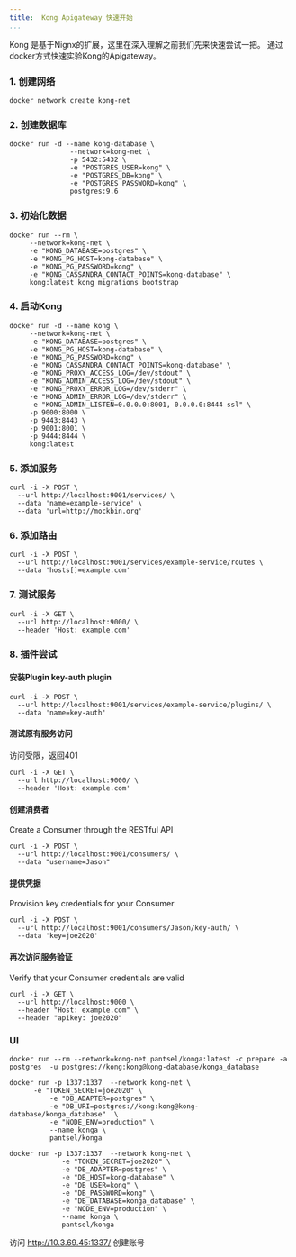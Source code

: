 ```yaml
---
title:  Kong Apigateway 快速开始
...
```


Kong 是基于Nignx的扩展，这里在深入理解之前我们先来快速尝试一把。 通过docker方式快速实验Kong的Apigateway。

### 1. 创建网络
```
docker network create kong-net
```

### 2. 创建数据库
```
docker run -d --name kong-database \
               --network=kong-net \
               -p 5432:5432 \
               -e "POSTGRES_USER=kong" \
               -e "POSTGRES_DB=kong" \
               -e "POSTGRES_PASSWORD=kong" \
               postgres:9.6
```

### 3. 初始化数据
```
docker run --rm \
     --network=kong-net \
     -e "KONG_DATABASE=postgres" \
     -e "KONG_PG_HOST=kong-database" \
     -e "KONG_PG_PASSWORD=kong" \
     -e "KONG_CASSANDRA_CONTACT_POINTS=kong-database" \
     kong:latest kong migrations bootstrap
```

### 4. 启动Kong
```
docker run -d --name kong \
     --network=kong-net \
     -e "KONG_DATABASE=postgres" \
     -e "KONG_PG_HOST=kong-database" \
     -e "KONG_PG_PASSWORD=kong" \
     -e "KONG_CASSANDRA_CONTACT_POINTS=kong-database" \
     -e "KONG_PROXY_ACCESS_LOG=/dev/stdout" \
     -e "KONG_ADMIN_ACCESS_LOG=/dev/stdout" \
     -e "KONG_PROXY_ERROR_LOG=/dev/stderr" \
     -e "KONG_ADMIN_ERROR_LOG=/dev/stderr" \
     -e "KONG_ADMIN_LISTEN=0.0.0.0:8001, 0.0.0.0:8444 ssl" \
     -p 9000:8000 \
     -p 9443:8443 \
     -p 9001:8001 \
     -p 9444:8444 \
     kong:latest
```

### 5. 添加服务
```
curl -i -X POST \
  --url http://localhost:9001/services/ \
  --data 'name=example-service' \
  --data 'url=http://mockbin.org'
```

### 6. 添加路由
```
curl -i -X POST \
  --url http://localhost:9001/services/example-service/routes \
  --data 'hosts[]=example.com'
```

### 7. 测试服务
```
curl -i -X GET \
  --url http://localhost:9000/ \
  --header 'Host: example.com'
```

### 8. 插件尝试
#### 安装Plugin key-auth plugin
```
curl -i -X POST \
  --url http://localhost:9001/services/example-service/plugins/ \
  --data 'name=key-auth'
```
#### 测试原有服务访问
访问受限，返回401
```
curl -i -X GET \
  --url http://localhost:9000/ \
  --header 'Host: example.com'
```

#### 创建消费者
Create a Consumer through the RESTful API
```
curl -i -X POST \
  --url http://localhost:9001/consumers/ \
  --data "username=Jason"
```

#### 提供凭据
Provision key credentials for your Consumer
```
curl -i -X POST \
  --url http://localhost:9001/consumers/Jason/key-auth/ \
  --data 'key=joe2020'
```
#### 再次访问服务验证
Verify that your Consumer credentials are valid
```
curl -i -X GET \
  --url http://localhost:9000 \
  --header "Host: example.com" \
  --header "apikey: joe2020"
```


### UI
```
docker run --rm --network=kong-net pantsel/konga:latest -c prepare -a postgres  -u postgres://kong:kong@kong-database/konga_database
```
```
docker run -p 1337:1337  --network kong-net \
	  -e "TOKEN_SECRET=joe2020" \
          -e "DB_ADAPTER=postgres" \
          -e "DB_URI=postgres://kong:kong@kong-database/konga_database"  \
          -e "NODE_ENV=production" \
          --name konga \
          pantsel/konga
```
```
docker run -p 1337:1337  --network kong-net \
             -e "TOKEN_SECRET=joe2020" \
             -e "DB_ADAPTER=postgres" \
             -e "DB_HOST=kong-database" \
             -e "DB_USER=kong" \
             -e "DB_PASSWORD=kong" \
             -e "DB_DATABASE=konga_database" \
             -e "NODE_ENV=production" \
             --name konga \
             pantsel/konga
```


访问 http://10.3.69.45:1337/ 创建账号
